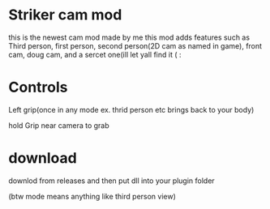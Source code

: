 # Striker cam mod
this is the newest cam mod made by me
this mod adds features such as 
Third person, first person, second person(2D cam as named in game), front cam,
doug cam, and a sercet one(ill let yall find it ( :

# Controls
Left grip(once in any mode ex. thrid person etc brings back to your body)

hold Grip near camera to grab

# download 
downlod from releases and then put dll into your plugin folder

(btw mode means anything like third person view)
#
